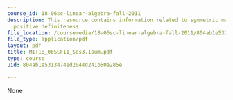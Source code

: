 ```yaml
---
course_id: 18-06sc-linear-algebra-fall-2011
description: This resource contains information related to symmetric matrices and
  positive definiteness.
file_location: /coursemedia/18-06sc-linear-algebra-fall-2011/804ab1e53134741d2044d241b50a285e_MIT18_06SCF11_Ses3.1sum.pdf
file_type: application/pdf
layout: pdf
title: MIT18_06SCF11_Ses3.1sum.pdf
type: course
uid: 804ab1e53134741d2044d241b50a285e

---
```

None
